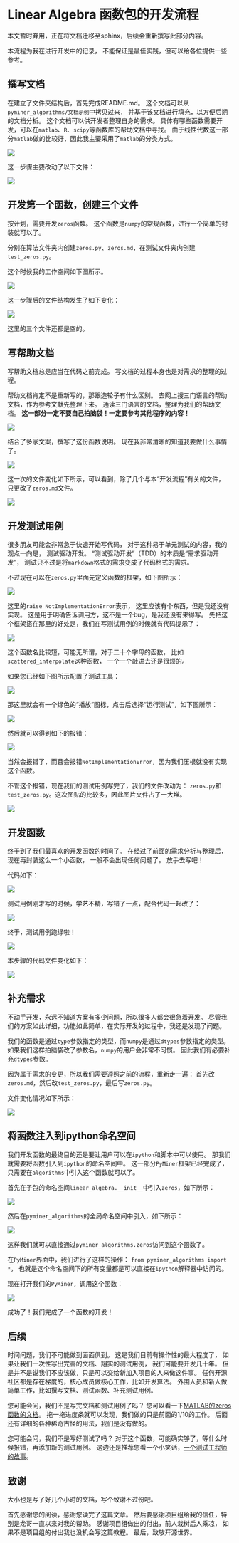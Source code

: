 # Linear Algebra 函数包的开发流程

本文暂时弃用，正在将文档迁移至sphinx，后续会重新撰写此部分内容。

本流程为我在进行开发中的记录，
不能保证是最佳实践，但可以给各位提供一些参考。

## 撰写文档

在建立了文件夹结构后，首先完成README.md。
这个文档可以从`pyminer_algorithms/文档示例`中拷贝过来，
并基于该文档进行填充，以方便后期的文档分析。
这个文档可以供开发者整理自身的需求。
具体有哪些函数需要开发，可以在`matlab`、`R`、`scipy`等函数库的帮助文档中寻找。
由于线性代数这一部分`matlab`做的比较好，因此我主要采用了`matlab`的分类方式。

![](assets/write_doc.png)

这一步骤主要改动了以下文件：

![](assets/write_doc_file_change.png)

## 开发第一个函数，创建三个文件

按计划，需要开发`zeros`函数。
这个函数是`numpy`的常规函数，进行一个简单的封装就可以了。

分别在算法文件夹内创建`zeros.py`、`zeros.md`，在测试文件夹内创建`test_zeros.py`。

这个时候我的工作空间如下图所示。

![](assets/function_workspace.png)

这一步骤后的文件结构发生了如下变化：

![](assets/function_file_change.png)

这里的三个文件还都是空的。

## 写帮助文档

写帮助文档总是应当在代码之前完成。
写文档的过程本身也是对需求的整理的过程。

帮助文档肯定不是重新写的，那跟造轮子有什么区别。
去网上搜三门语言的帮助文档，作为参考文献先整理下来。
通读三门语言的文档，整理为我们的帮助文档。
**这一部分一定不要自己拍脑袋！一定要参考其他程序的内容！**

![](assets/help_doc.png)

结合了多家文案，撰写了这份函数说明。
现在我非常清晰的知道我要做什么事情了。

![](assets/function_explanation.png)

这一次的文件变化如下所示，可以看到，除了几个与本“开发流程”有关的文件，
只更改了`zeros.md`文件。

![](assets/function_explanation_file_change)

## 开发测试用例

很多朋友可能会非常急于快速开始写代码，
对于这种易于单元测试的内容，我的观点一向是，
测试驱动开发。
“测试驱动开发”（TDD）的本质是“需求驱动开发”，
测试只不过是将`markdown`格式的需求变成了代码格式的需求。

不过现在可以在`zeros.py`里面先定义函数的框架，如下图所示：

![](assets/define_function_framework.png)

这里的`raise NotImplementationError`表示，
这里应该有个东西，但是我还没有实现。
这是用于明确告诉调用方，这不是一个bug，是我还没有来得写。
先把这个框架搭在那里的好处是，我们在写测试用例的时候就有代码提示了：

![](assets/code_hint.png)

这个函数名比较短，可能无所谓，对于二十个字母的函数，
比如`scattered_interpolate`这种函数，
一个一个敲进去还是很烦的。

如果您已经如下图所示配置了测试工具：

![](assets/configure_test_utils.png)

那这里就会有一个绿色的“播放”图标，点击后选择“运行测试”，如下图所示：

![](assets/run_test.png)

然后就可以得到如下的报错：

![](assets/test_error.png)

当然会报错了，而且会报错`NotImplementationError`，因为我们压根就没有实现这个函数。

不管这个报错，现在我们的测试用例写完了，我们的文件改动为：
`zeros.py`和`test_zeros.py`。这次图贴的比较多，因此图片文件占了一大堆。

![](assets/testcase_file_change.png)

## 开发函数

终于到了我们最喜欢的开发函数的时间了。
在经过了前面的需求分析与整理后，现在再封装这么一个小函数，
一般不会出现任何问题了。
放手去写吧！

代码如下：

![](assets/finish.png)

测试用例刚才写的时候，学艺不精，写错了一点，配合代码一起改了：

![](assets/fix_testcase.png)

终于，测试用例跑绿啦！

![](assets/test_pass.png)

本步骤的代码文件变化如下：

![](assets/write_function_file_change.png)

## 补充需求

不动手开发，永远不知道方案有多少问题，所以很多人都会很急着开发。
尽管我们的方案如此详细，功能如此简单，在实际开发的过程中，我还是发现了问题。

我们的函数是通过`type`参数指定的类型，而`numpy`是通过`dtypes`参数指定的类型。
如果我们这样拍脑袋改了参数名，`numpy`的用户会非常不习惯。
因此我们有必要补充`dtypes`参数。

因为属于需求的变更，所以我们需要遵照之前的流程，重新走一遍：
首先改`zeros.md`，然后改`test_zeros.py`，最后写`zeros.py`。

文件变化情况如下所示：

![](assets/demand_change_file_change.png)

## 将函数注入到ipython命名空间

我们开发函数的最终目的还是要让用户可以在`ipython`和脚本中可以使用。
那我们就需要将函数引入到`ipython`的命名空间中。
这一部分`PyMiner`框架已经完成了，只需要在`algorithms`中引入这个函数就可以了。

首先在子包的命名空间`linear_algebra.__init__`中引入`zeros`，如下所示：

![](assets/import_in_sub_pkg.png)

然后在`pyminer_algorithms`的全局命名空间中引入，如下所示：

![](assets/import_in_global.png)

这样我们就可以直接通过`pyminer_algorithms.zeros`访问到这个函数了。

在`PyMiner`界面中，我们进行了这样的操作：
`from pyminer_algorithms import *`，
也就是这个命名空间下的所有变量都是可以直接在`ipython`解释器中访问的。

现在打开我们的`PyMiner`，调用这个函数：

![](assets/run_in_pm.png)

成功了！我们完成了一个函数的开发！

## 后续

时间问题，我们不可能做到面面俱到。
这是我们目前有操作性的最大程度了，
如果让我们一次性写出完善的文档、翔实的测试用例，
我们可能要开发几十年。
但是并不是说我们不应该做，只是可以交给新加入项目的人来做这件事。
任何开源社区都是存在梯度的，核心成员做核心工作，比如开发算法。
外围人员和新人做简单工作，比如撰写文档、测试函数、补充测试用例。

您可能会问，我们不是写完文档和测试用例了吗？
您可以看一下[MATLAB的zeros函数的文档][MATLAB-zero]。
拖一拖进度条就可以发现，我们做的只是前面的1/10的工作。
后面还有详细的各种稀奇古怪的用法，我们是没有做的。

您可能会问，我们不是写好测试了吗？
对于这个函数，可能确实够了，等什么时候报错，再添加新的测试用例。
这边还是推荐您看一个小笑话，[一个测试工程师的故事][测试工程师]。

[测试工程师]: https://www.zhihu.com/question/20034686/answer/52063718

[MATLAB-zero]: https://ww2.mathworks.cn/help/matlab/ref/zeros.html?s_tid=srchtitle

## 致谢

大小也是写了好几个小时的文档，写个致谢不过份吧。

首先感谢您的阅读，感谢您读完了这篇文章。
然后要感谢项目组给我的信任，特别是龙哥一直以来对我的帮助。
感谢项目组做出的付出，前人栽树后人乘凉，
如果不是项目组的付出我也没机会写这篇教程。
最后，致敬开源世界。